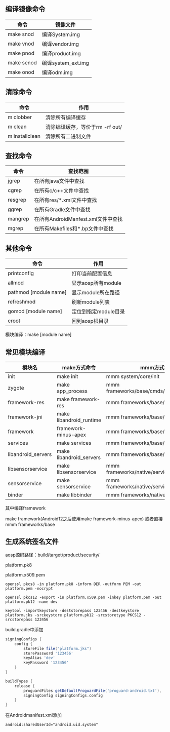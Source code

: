 ## 编译镜像命令
|命令|镜像文件|
|--|--|
|make snod|编译System.img |
|make vnod|编译vendor.img |
|make pnod|编译product.img|
|make senod|编译system_ext.img|
|make onod|编译odm.img|

## 清除命令
|命令|作用|
|--|--|
|m clobber|清除所有编译缓存|
|m clean|清除编译缓存，等价于rm -rf out/|
|m installclean|清除所有二进制文件|

## 查找命令
|命令|查找范围|
|--|--|
|jgrep|在所有java文件中查找|
|cgrep|在所有c/c++文件中查找|
|resgrep|在所有res/*.xml文件中查找|
|ggrep|在所有Gradle文件中查找|
|mangrep|在所有AndroidManfest.xml文件中查找|
|mgrep|在所有Makefiles和*.bp文件中查找|

## 其他命令
|命令|作用|
|--|--|
|printconfig|打印当前配置信息|
|allmod|显示aosp所有module|
|pathmod [module name]|显示module所在路径|
|refreshmod|刷新module列表|
|gomod [module name]|定位到指定module目录|
|croot|回到aosp根目录|

模块编译：make [module name]
## 常见模块编译
|模块名|make方式命令|mmm方式命令|
|--|--|--|
|init|make init|mmm system/core/init|
|zygote|make app_process|mmm frameworks/base/cmds/app_process|
|framework-res|make framework-res|mmm frameworks/base/core/res|
|framework-jni|make libandroid_runtime|mmm frameworks/base/core/jni|
|framework|framework-minus-apex|mmm frameworks/base/core/java|
|services|make services|mmm frameworks/base/core/services|
|libandroid_servers|make libandroid_servers|mmm frameworks/base/core/jni|
|libsensorservice|make libsensorservice|mmm frameworks/native/services/sensorservice|
|sensorservice|make sensorservice|mmm frameworks/native/services/sensorservice|
|binder|make libbinder|mmm frameworks/native/libs/binder|

其中编译framework

make framework(Android12之后使用make framework-minus-apex)
或者直接mmm frameworks/base

## 生成系统签名文件
aosp源码路径：build/target/product/security/

platform.pk8

platform.x509.pem
```shell
openssl pkcs8 -in platform.pk8 -inform DER -outform PEM -out platform.pem -nocrypt
```

```shell
openssl pkcs12 -export -in platform.x509.pem -inkey platform.pem -out platform.pk12 -name dev
```

```shell
keytool -importkeystore -deststorepass 123456 -destkeystore platform.jks -srckeystore platform.pk12 -srcstoretype PKCS12 -srcstorepass 123456
```

build.gradle中添加
```gradle
signingConfigs {
    config {
        storeFile file("platform.jks")
        storePassword '123456'
        keyAlias 'dev'
        keyPassword '123456'
    }
}

buildTypes {
    release {
        proguardFiles getDefaultProguardFile('proguard-android.txt'), 'proguard-rules.pro'
        signingConfig signingConfigs.config
    }
}
```
在Androidmanifest.xml添加
```xml
android:sharedUserId="android.uid.system"
```
